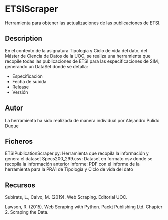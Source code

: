 # ETSIScraper
Herramienta para obtener las actualizaciones de las publicaciones de ETSI.

## Description
En el contexto de la asignatura Tipología y Ciclo de vida del dato, del Máster de Ciencia de Datos de la UOC, se realiza una herramienta que recopile todas las publicaciones de ETSI para las especificaciones de SIM, generando un DataSet donde se detalla:
* Especificación
* Fecha de subida
* Release
* Versión

## Autor
La herramienta ha sido realizada de manera individual por Alejandro Pulido Duque

## Ficheros
ETSIPublicationScraper.py: Herramienta que recopila la información y genera el dataset
Specs200_299.csv: Dataset en formato csv donde se recopila la información anterior
Informe: PDF con el informe de la herramienta para la PRA1 de Tipología y Ciclo de vida del dato

## Recursos
Subirats, L., Calvo, M. (2019). Web Scraping. Editorial UOC.

Lawson, R. (2015). Web Scraping with Python. Packt Publishing Ltd. Chapter 2. Scraping the Data.
